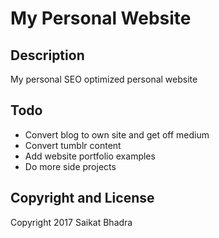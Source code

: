 # My Personal Website

## Description
My personal SEO optimized personal website

## Todo

* Convert blog to own site and get off medium
* Convert tumblr content
* Add website portfolio examples
* Do more side projects

## Copyright and License

Copyright 2017 Saikat Bhadra
